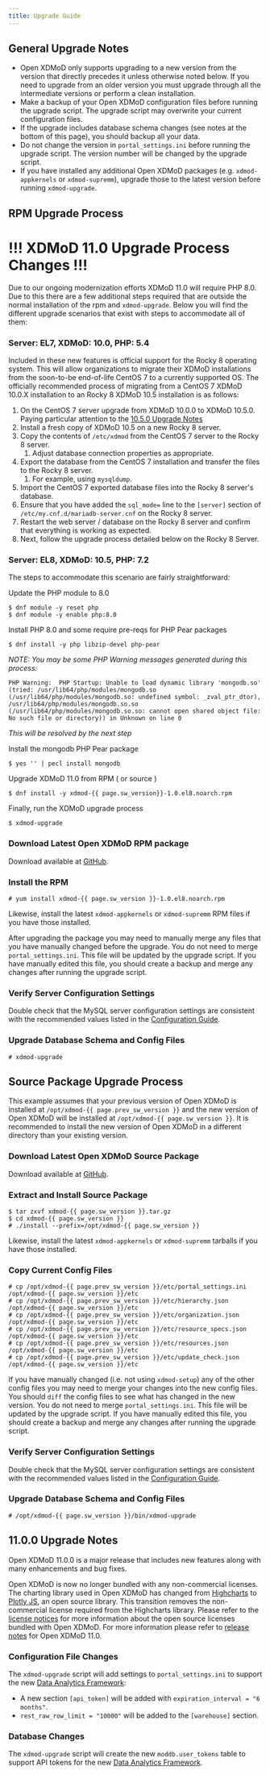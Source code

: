 ```yaml
---
title: Upgrade Guide
---
```


General Upgrade Notes
---------------------

- Open XDMoD only supports upgrading to a new version from the version that
  directly precedes it unless otherwise noted below.  If you need to upgrade
  from an older version you must upgrade through all the intermediate versions
  or perform a clean installation.
- Make a backup of your Open XDMoD configuration files before running
  the upgrade script.  The upgrade script may overwrite your current
  configuration files.
- If the upgrade includes database schema changes (see notes at the
  bottom of this page), you should backup all your data.
- Do not change the version in `portal_settings.ini` before running the
  upgrade script.  The version number will be changed by the upgrade
  script.
- If you have installed any additional Open XDMoD packages (e.g.
  `xdmod-appkernels` or `xdmod-supremm`), upgrade those to the latest
  version before running `xdmod-upgrade`.

RPM Upgrade Process
-------------------

# !!! XDMoD 11.0 Upgrade Process Changes !!!
Due to our ongoing modernization efforts XDMoD 11.0 will require PHP 8.0. Due to this there are a few additional steps required
that are outside the normal installation of the rpm and `xdmod-upgrade`. Below you will find the different upgrade scenarios
that exist with steps to accommodate all of them:

### Server: EL7, XDMoD: 10.0, PHP: 5.4
Included in these new features is official support for the Rocky 8 operating system. This will allow organizations
to migrate their XDMoD installations from the soon-to-be end-of-life CentOS 7 to a currently supported OS. The officially
recommended process of migrating from a CentOS 7 XDMoD 10.0.X installation to an Rocky 8 XDMoD 10.5 installation is as follows:
1. On the CentOS 7 server upgrade from XDMoD 10.0.0 to XDMoD 10.5.0. Paying particular attention to the [10.5.0 Upgrade Notes](/10.5/upgrade.html#1050-upgrade-notes)
2. Install a fresh copy of XDMoD 10.5 on a new Rocky 8 server.
3. Copy the contents of `/etc/xdmod` from the CentOS 7 server to the Rocky 8 server.
    1. Adjust database connection properties as appropriate.
4. Export the database from the CentOS 7 installation and transfer the files to the Rocky 8 server.
    1. For example, using `mysqldump`.
5. Import the CentOS 7 exported database files into the Rocky 8 server's database.
6. Ensure that you have added the `sql_mode=` line to the `[server]` section of `/etc/my.cnf.d/mariadb-server.cnf` on the Rocky 8 server.
7. Restart the web server / database on the Rocky 8 server and confirm that everything is working as expected.
8. Next, follow the upgrade process detailed below on the Rocky 8 Server.

### Server: EL8, XDMoD: 10.5, PHP: 7.2
The steps to accommodate this scenario are fairly straightforward:

Update the PHP module to 8.0
```shell
$ dnf module -y reset php
$ dnf module -y enable php:8.0
```

Install PHP 8.0 and some require pre-reqs for PHP Pear packages
```shell
$ dnf install -y php libzip-devel php-pear
```

*NOTE: You may be some PHP Warning messages generated during this process:*
```
PHP Warning:  PHP Startup: Unable to load dynamic library 'mongodb.so' (tried: /usr/lib64/php/modules/mongodb.so (/usr/lib64/php/modules/mongodb.so: undefined symbol: _zval_ptr_dtor), /usr/lib64/php/modules/mongodb.so.so (/usr/lib64/php/modules/mongodb.so.so: cannot open shared object file: No such file or directory)) in Unknown on line 0
```
*This will be resolved by the next step*

Install the mongodb PHP Pear package
```shell
$ yes '' | pecl install mongodb
```

Upgrade XDMoD 11.0 from RPM ( or source )
```shell
$ dnf install -y xdmod-{{ page.sw_version}}-1.0.el8.noarch.rpm
```

Finally, run the XDMoD upgrade process
```shell
$ xdmod-upgrade
```


### Download Latest Open XDMoD RPM package

Download available at [GitHub][github-latest-release].

### Install the RPM

    # yum install xdmod-{{ page.sw_version }}-1.0.el8.noarch.rpm

Likewise, install the latest `xdmod-appkernels` or `xdmod-supremm` RPM
files if you have those installed.

After upgrading the package you may need to manually merge any files
that you have manually changed before the upgrade.  You do not need to
merge `portal_settings.ini`.  This file will be updated by the upgrade
script.  If you have manually edited this file, you should create a
backup and merge any changes after running the upgrade script.

### Verify Server Configuration Settings

Double check that the MySQL server configuration settings are consistent with
the recommended values listed in the [Configuration Guide][mysql-config].

### Upgrade Database Schema and Config Files

    # xdmod-upgrade

Source Package Upgrade Process
------------------------------

This example assumes that your previous version of Open XDMoD is installed at
`/opt/xdmod-{{ page.prev_sw_version }}` and the new version of Open XDMoD will be installed at
`/opt/xdmod-{{ page.sw_version }}`.  It is recommended to install the new version of Open XDMoD
in a different directory than your existing version.

### Download Latest Open XDMoD Source Package

Download available at [GitHub][github-latest-release].

### Extract and Install Source Package

    $ tar zxvf xdmod-{{ page.sw_version }}.tar.gz
    $ cd xdmod-{{ page.sw_version }}
    # ./install --prefix=/opt/xdmod-{{ page.sw_version }}

Likewise, install the latest `xdmod-appkernels` or `xdmod-supremm`
tarballs if you have those installed.

### Copy Current Config Files

    # cp /opt/xdmod-{{ page.prev_sw_version }}/etc/portal_settings.ini /opt/xdmod-{{ page.sw_version }}/etc
    # cp /opt/xdmod-{{ page.prev_sw_version }}/etc/hierarchy.json      /opt/xdmod-{{ page.sw_version }}/etc
    # cp /opt/xdmod-{{ page.prev_sw_version }}/etc/organization.json   /opt/xdmod-{{ page.sw_version }}/etc
    # cp /opt/xdmod-{{ page.prev_sw_version }}/etc/resource_specs.json /opt/xdmod-{{ page.sw_version }}/etc
    # cp /opt/xdmod-{{ page.prev_sw_version }}/etc/resources.json      /opt/xdmod-{{ page.sw_version }}/etc
    # cp /opt/xdmod-{{ page.prev_sw_version }}/etc/update_check.json   /opt/xdmod-{{ page.sw_version }}/etc

If you have manually changed (i.e. not using `xdmod-setup`) any of the
other config files you may need to merge your changes into the new
config files.  You should `diff` the config files to see what has
changed in the new version.  You do not need to merge
`portal_settings.ini`.  This file will be updated by the upgrade script.
If you have manually edited this file, you should create a backup and
merge any changes after running the upgrade script.

### Verify Server Configuration Settings

Double check that the MySQL server configuration settings are consistent with
the recommended values listed in the [Configuration Guide][mysql-config].

### Upgrade Database Schema and Config Files

    # /opt/xdmod-{{ page.sw_version }}/bin/xdmod-upgrade

11.0.0 Upgrade Notes
-------------------

Open XDMoD 11.0.0 is a major release that includes new features along with many
enhancements and bug fixes.

Open XDMoD is now no longer bundled with any non-commercial licenses. The charting library used in Open XDMoD has changed from [Highcharts](https://www.highcharts.com/) to [Plotly JS](https://plotly.com/javascript/), an open source library. This transition removes the non-commercial license required from the Highcharts library. Please refer to the [license notices](notices.md) for more information about the open source licenses bundled with Open XDMoD. For more information please refer to [release notes](https://github.com/ubccr/xdmod/releases) for Open XDMoD 11.0.

### Configuration File Changes

The `xdmod-upgrade` script will add settings to `portal_settings.ini` to support the new [Data Analytics Framework](data-analytics-framework.md):
* A new section `[api_token]` will be added with `expiration_interval = "6 months"`.
* `rest_raw_row_limit = "10000"` will be added to the `[warehouse]` section.

### Database Changes

The `xdmod-upgrade` script will create the new `moddb.user_tokens` table to support API tokens for the new [Data Analytics Framework](data-analytics-framework.md).

[github-latest-release]: https://github.com/ubccr/xdmod/releases/latest
[mysql-config]: configuration.md#mysql-configuration

